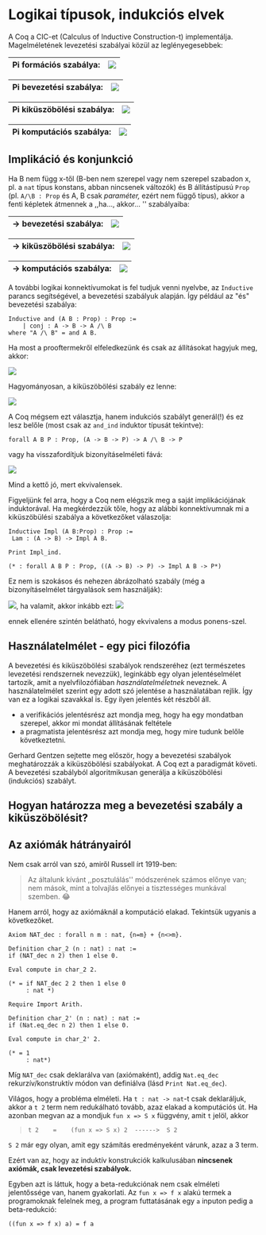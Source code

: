 # Logikai típusok, indukciós elvek

A Coq a CIC-et (Calculus of Inductive Construction-t) implementálja. Magelméletének levezetési szabályai közül az leglényegesebbek:

|Pi formációs szabálya: | <img src="https://render.githubusercontent.com/render/math?math=%5Cdfrac%7B%5CGamma%5Cvdash%20A%3AType%5Cquad%5Cquad%20%5CGamma%2Cx%3AA%5Cvdash%20B%3AType%7D%7B%5CGamma%5Cvdash%20%5CPi%5C!%20x%5C!%3A%5C!%20A.%5C%3B%20B%3AType%7D">
---------|-------

 Pi bevezetési szabálya: | <img src="https://render.githubusercontent.com/render/math?math=%5Cdfrac%7B%5CGamma%5Cvdash%20%5CPi%5C!%20x%5C!%3A%5C!%20A.%5C%3B%20B%3AType%5Cquad%5Cquad%20%5CGamma%2Cx%3AA%5Cvdash%20M%3AB%7D%7B%5CGamma%5Cvdash%20%5Clambda%20%5C!x%5C!%3A%5C!A.%5C%2CM%3A%5CPi%5C!%20x%5C!%3A%5C!%20A.%5C%3B%20B%7D"> 
 -------|------

Pi kiküszöbölési szabálya: | <img src="https://render.githubusercontent.com/render/math?math=%5Cdfrac%7B%5CGamma%5Cvdash%20M%3A%5CPi%5C!%20x%5C!%3A%5C!%20A.%5C%3B%20B%5Cquad%5Cquad%20%5CGamma%20%5Cvdash%20N%3AA%7D%7B%5CGamma%5Cvdash%20M%20N%20%3A%20B%5Bx%2FN%5D%20%7D">
----- | -----

Pi komputációs szabálya: | <img src="https://render.githubusercontent.com/render/math?math=%5Cdfrac%7B%5CGamma%5Cvdash%20%5Clambda%20%5C!x%5C!%3A%5C!A.%5C%2CM%3A%5CPi%5C!%20x%5C!%3A%5C!%20A.%5C%3B%20B%20%5Cquad%5Cquad%20%5CGamma%20%5Cvdash%20N%3AA%7D%7B%5CGamma%5Cvdash%20(%5Clambda%20%5C!x%5C!%3A%5C!A.%5C%2CM)%20N%20%5C%3B%5Cto_%5Cbeta%20%5C%3BM%5Bx%2FN%5D%3AB%5Bx%2FN%5D%20%7D"> 
-------|--------

## Implikáció és konjunkció

Ha B nem függ x-től (B-ben nem szerepel vagy nem szerepel szabadon x, pl. a ````nat```` típus konstans, abban nincsenek változók) és B állítástípusú ````Prop```` (pl. ````A/\B : Prop```` és A, B csak _paraméter,_ ezért nem függő típus), akkor a fenti képletek átmennek a ,,ha..., akkor... '' szabályaiba:

-> bevezetési szabálya: | <img src="https://render.githubusercontent.com/render/math?math=%5Cdfrac%7B%5CGamma%5Ccup%20%5C%7Bx%3AA%5C%7D%5Cvdash%20f(x)%3AB%20%7D%7B%5CGamma%5Cvdash%5Clambda%20x.f(x)%3AA%20%5Cto%20B%7D">
 -------|------

-> kiküszöbölési szabálya: | <img src="https://render.githubusercontent.com/render/math?math=%5Cdfrac%7B%5CGamma%5Cvdash%20f%3AA%5Cto%20B%5Cquad%20%5CGamma%5Cvdash%20a%3AA%20%7D%7B%5CGamma%5Cvdash%20fa%3AB%7D">
 -------|------
 
 -> komputációs szabálya: | <img src="https://render.githubusercontent.com/render/math?math=(%5Clambda%20x.f(x))%5C%2Ca%5C%3B%5Cto_%5Cbeta%5C%3B%20f(a)">
 -------|------
 
A további logikai konnektívumokat is fel tudjuk venni nyelvbe, az ````Inductive```` parancs segítségével, a bevezetési szabályuk alapján. Így például az "és" bevezetési szabálya:

````coq
Inductive and (A B : Prop) : Prop :=  
    | conj : A -> B -> A /\ B
where "A /\ B" = and A B.
````

Ha most a prooftermekről elfeledkezünk és csak az állításokat hagyjuk meg, akkor: 

<img src="https://render.githubusercontent.com/render/math?math=%5Cdfrac%7B%5CGamma%5Cvdash%20A%5Cquad%20%5CGamma%5Cvdash%20B%7D%7B%5CGamma%5Cvdash%20A%20%5Cwedge%20B%7D">

Hagyományosan, a kiküszöbölési szabály ez lenne: 

<img src="https://render.githubusercontent.com/render/math?math=%5Cdfrac%7B%5CGamma%5Cvdash%20A%20%5Cwedge%20B%7D%7B%5CGamma%5Cvdash%20A%7D%5Cquad%20%5Cdfrac%7B%5CGamma%5Cvdash%20A%20%5Cwedge%20B%7D%7B%5CGamma%5Cvdash%20B%7D">

A Coq mégsem ezt választja, hanem indukciós szabályt generál(!) és ez lesz belőle (most csak az ````and_ind```` induktor típusát tekintve):

````coq
forall A B P : Prop, (A -> B -> P) -> A /\ B -> P
````
 
vagy ha visszafordítjuk bizonyításelméleti fává:
 
 <img src="https://render.githubusercontent.com/render/math?math=%5Cdfrac%7B%5CGamma%5Cvdash%20A%20%5Cwedge%20B%5Cquad%20%5CGamma%5Ccup%5C%7BA%2CB%5C%7D%5Cvdash%20P%20%7D%7B%5CGamma%5Cvdash%20P%7D">
 
 Mind a kettő jó, mert ekvivalensek.
 
 Figyeljünk fel arra, hogy a Coq nem elégszik meg a saját implikációjának induktorával. Ha megkérdezzük tőle, hogy az alábbi konnektívumnak mi a kiküszöbülési szabálya a következőket válaszolja:
 
 ````coq
Inductive Impl (A B:Prop) : Prop :=
  Lam : (A -> B) -> Impl A B.

Print Impl_ind.

(* : forall A B P : Prop, ((A -> B) -> P) -> Impl A B -> P*)
 ````

Ez nem is szokásos és nehezen ábrázolható szabály (még a bizonyításelmélet tárgyalások sem használják):

<img src="https://render.githubusercontent.com/render/math?math=%5Cdfrac%7B%5Cbegin%7Bmatrix%7D%20%0A%26%20A%5C%5C%0A%26%20%5Cvdots%5C%5C%0A%26%20B%5C%5C%0AA%20%5Cto%20B%20%26%20%5Coverline%7BP%7D%0A%5Cend%7Bmatrix%7D%20%7D%7BP%7D">, ha valamit, akkor inkább ezt: <img src="https://render.githubusercontent.com/render/math?math=%5Cdfrac%7B%5CGamma%5Cvdash%20A%5Cto%20B%20%5Cquad%20%5CGamma%5Cvdash%20%20A%5Cquad%20%5CGamma%5Ccup%5C%7BB%5C%7D%5Cvdash%20P%20%7D%7B%5CGamma%5Cvdash%20P%7D">

ennek ellenére szintén belátható, hogy ekvivalens a modus ponens-szel.

## Használatelmélet - egy pici filozófia

A bevezetési és kiküszöbölési szabályok rendszeréhez (ezt természetes levezetési rendszernek nevezzük), leginkább egy olyan jelentéselmélet tartozik, amit a nyelvfilozófiában _használatelméletnek_ neveznek. A használatelmélet szerint egy adott szó jelentése a használatában rejlik. Így van ez a logikai szavakkal is. Egy ilyen jelentés két részből áll.
- a verifikációs jelentésrész azt mondja meg, hogy ha egy mondatban szerepel, akkor mi mondat állításának feltétele
- a pragmatista jelentésrész azt mondja meg, hogy mire tudunk belőle következtetni.

Gerhard Gentzen sejtette meg először, hogy a bevezetési szabályok meghatározzák a kiküszöbölési szabályokat. A Coq ezt a paradigmát követi. A bevezetési szabályból algoritmikusan generálja a kiküszöbölési (indukciós) szabályt.

## Hogyan határozza meg a bevezetési szabály a kiküszöbölésit?


 
 ## Az axiómák hátrányairól
 
 Nem csak arról van szó, amiről Russell írt 1919-ben: 
 
 > Az általunk kívánt ,,posztulálás'' módszerének számos előnye van; nem mások, mint a tolvajlás előnyei a tisztességes munkával szemben. :joy:

Hanem arról, hogy az axiómáknál a komputáció elakad. Tekintsük ugyanis a következőket. 

````coq
Axiom NAT_dec : forall n m : nat, {n=m} + {n<>m}.

Definition char_2 (n : nat) : nat :=
if (NAT_dec n 2) then 1 else 0.

Eval compute in char_2 2.

(* = if NAT_dec 2 2 then 1 else 0
     : nat *)

Require Import Arith.

Definition char_2' (n : nat) : nat :=
if (Nat.eq_dec n 2) then 1 else 0.

Eval compute in char_2' 2.
 
(* = 1
     : nat*)
````

Míg ````NAT_dec```` csak deklarálva van (axiómaként), addig ````Nat.eq_dec```` rekurzív/konstruktív módon van definiálva (lásd ````Print Nat.eq_dec````).

Világos, hogy a probléma elméleti. Ha ````t : nat -> nat````-t csak deklaráljuk, akkor a ````t 2```` term nem redukálható tovább, azaz elakad a komputációs út. Ha azonban megvan az a mondjuk ````fun x => S x```` függvény, amit ````t```` jelöl, akkor 

> ````t 2    =    (fun x => S x) 2  ------>  S 2```` 

````S 2```` már egy olyan, amit egy számítás eredményeként várunk, azaz a 3 term.   

Ezért van az, hogy az induktív konstrukciók kalkulusában **nincsenek axiómák, csak levezetési szabályok.**

Egyben azt is láttuk, hogy a beta-redukciónak nem csak elméleti jelentőssége van, hanem gyakorlati. Az ````fun x => f x```` alakú termek a programoknak felelnek meg, a program futtatásának egy ````a```` inputon pedig a beta-redukció:

````coq
((fun x => f x) a) = f a
````
